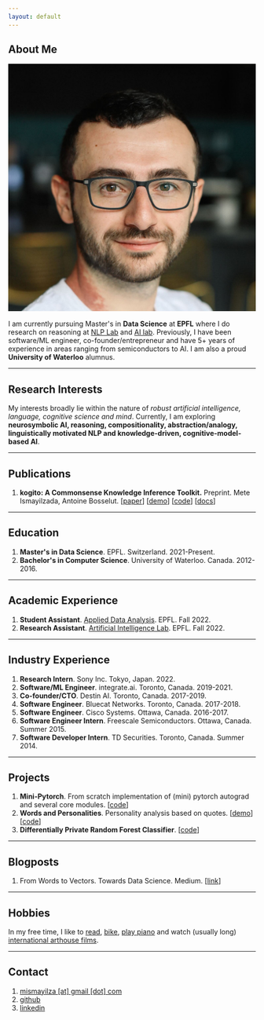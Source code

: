 ```yaml
---
layout: default
---
```

## <span class="section-bar"></span> About Me

<img class="profile-picture" src="profile-picture.jpeg">

I am currently pursuing Master's in **Data Science** at **EPFL** where I do research on reasoning at [NLP Lab](https://nlp.epfl.ch) and [AI lab](https://lia.epfl.ch/). Previously, I have been software/ML engineer, co-founder/entrepreneur and have 5+ years of experience in areas ranging from semiconductors to AI. I am also a proud **University of Waterloo** alumnus.


--- 

## <span class="section-bar"></span> Research Interests

My interests broadly lie within the nature of *robust artificial intelligence, language, cognitive science and mind*. Currently, I am exploring **neurosymbolic AI, reasoning, compositionality, abstraction/analogy, linguistically motivated NLP and knowledge-driven, cognitive-model-based AI**.  


--- 

## <span class="section-bar"></span> Publications
1. **kogito: A Commonsense Knowledge Inference Toolkit.** Preprint. Mete Ismayilzada, Antoine Bosselut. [[paper](https://arxiv.org/abs/2211.08451)] [[demo](https://kogito.live)] [[code](https://github.com/epfl-nlp/kogito)] [[docs](https://kogito.readthedocs.io)]

---

## <span class="section-bar"></span> Education

1. **Master's in Data Science**. EPFL. Switzerland. 2021-Present.
2. **Bachelor's in Computer Science**. University of Waterloo. Canada. 2012-2016.

--- 

## <span class="section-bar"></span> Academic Experience

1. **Student Assistant**. [Applied Data Analysis](https://dlab.epfl.ch/teaching/fall2022/cs401/). EPFL. Fall 2022.
2. **Research Assistant**. [Artificial Intelligence Lab](https://lia.epfl.ch/). EPFL. Fall 2022.

---

## <span class="section-bar"></span> Industry Experience

1. **Research Intern**. Sony Inc. Tokyo, Japan. 2022.
2. **Software/ML Engineer**. integrate.ai. Toronto, Canada. 2019-2021.
3. **Co-founder/CTO**. Destin AI. Toronto, Canada. 2017-2019.
3. **Software Engineer**. Bluecat Networks. Toronto, Canada. 2017-2018.
4. **Software Engineer**. Cisco Systems. Ottawa, Canada. 2016-2017.
5. **Software Engineer Intern**. Freescale Semiconductors. Ottawa, Canada. Summer 2015.
6. **Software Developer Intern**. TD Securities. Toronto, Canada. Summer 2014.

---

## <span class="section-bar"></span> Projects
1. **Mini-Pytorch**. From scratch implementation of (mini) pytorch autograd and several core modules. [[code](https://github.com/mismayil/mini-pytorch)]
2. **Words and Personalities**. Personality analysis based on quotes. [[demo](https://mismayil.github.io/words-personalities)] [[code](https://github.com/mismayil/words-personalities)]
3. **Differentially Private Random Forest Classifier**. [[code](https://github.com/IBM/differential-privacy-library/releases/tag/0.5.0)]

---

## <span class="section-bar"></span> Blogposts
1. From Words to Vectors. Towards Data Science. Medium. [[link](https://medium.com/towards-data-science/from-words-to-vectors-e24f0977193e)]

---

## <span class="section-bar"></span> Hobbies
In my free time, I like to [read](https://www.goodreads.com/user/show/34889251-mete-ismayil), [bike](https://www.strava.com/athletes/33241990), [play piano](https://youtube.com/playlist?list=PLWgqALhmmentLA30W40VUV6HXOHH0n6z-) and watch (usually long) [international arthouse films](https://boxd.it/ggyee).

---


## <span class="section-bar"></span> Contact
1. [mismayilza [at] gmail [dot] com](mailto:)
2. [github](https://github.com/mismayil)
3. [linkedin](https://www.linkedin.com/in/mismayilzada)
